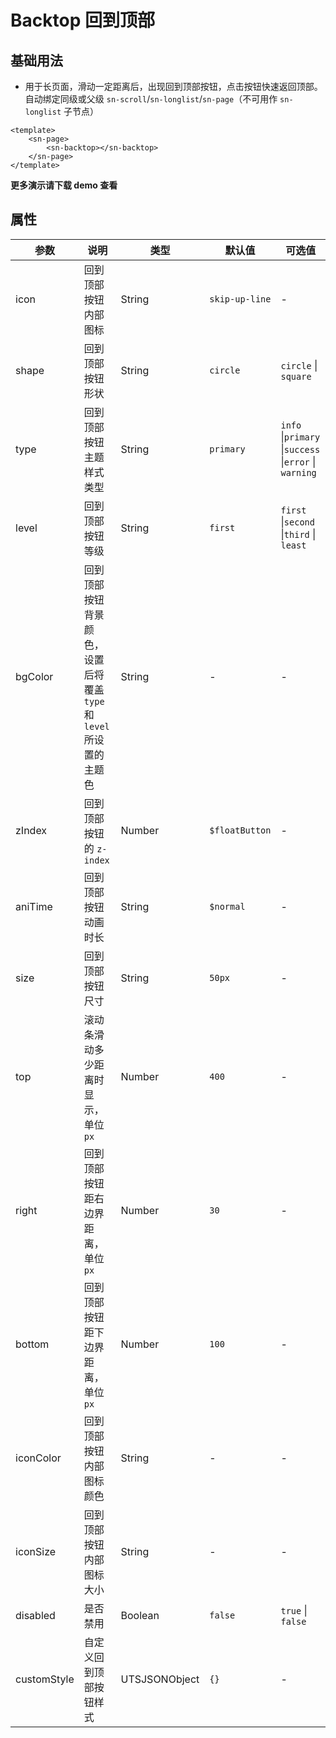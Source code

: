 # Backtop 回到顶部

## 基础用法

- 用于长页面，滑动一定距离后，出现回到顶部按钮，点击按钮快速返回顶部。自动绑定同级或父级 `sn-scroll`/`sn-longlist`/`sn-page`（不可用作 `sn-longlist` 子节点）

```vue
<template>
	<sn-page>
  		<sn-backtop></sn-backtop>
	</sn-page>
</template>

```

**更多演示请下载 demo 查看**

## 属性

| 参数        | 说明                                                         | 类型            | 默认值         | 可选值                                                |
| ----------- | ------------------------------------------------------------ | --------------- | -------------- | ----------------------------------------------------- |
| icon        | 回到顶部按钮内部图标                                         | String        | `skip-up-line` | -                                                     |
| shape       | 回到顶部按钮形状                                             | String        | `circle`       | `circle` \| `square`                                  |
| type        | 回到顶部按钮主题样式类型                                     | String        | `primary`      | `info` \|`primary` \|`success` \|`error` \| `warning` |
| level       | 回到顶部按钮等级                                             | String        | `first`        | `first` \|`second` \|`third` \| `least`               |
| bgColor     | 回到顶部按钮背景颜色，设置后将覆盖 `type` 和 `level` 所设置的主题色 | String        | -              | -                                                     |
| zIndex      | 回到顶部按钮的 `z-index`                                     | Number        | `$floatButton` | -                                                     |
| aniTime      | 回到顶部按钮动画时长                                         | String        | `$normal`      | -                                                     |
| size        | 回到顶部按钮尺寸                                             | String        | `50px`         | -                                                     |
| top         | 滚动条滑动多少距离时显示，单位 `px`                          | Number        | `400`          | -                                                     |
| right       | 回到顶部按钮距右边界距离，单位 `px`                          | Number        | `30`           | -                                                     |
| bottom      | 回到顶部按钮距下边界距离，单位 `px`                          | Number        | `100`          | -                                                     |
| iconColor   | 回到顶部按钮内部图标颜色                                     | String        | -              | -                                                     |
| iconSize    | 回到顶部按钮内部图标大小                                     | String        | -              | -                                                     |
| disabled    | 是否禁用                                                     | Boolean       | `false`        | `true` \| `false`                                     |
| customStyle | 自定义回到顶部按钮样式                                       | UTSJSONObject | `{}`           | -                                                     |


<DemoPhone name="sn-backtop" />